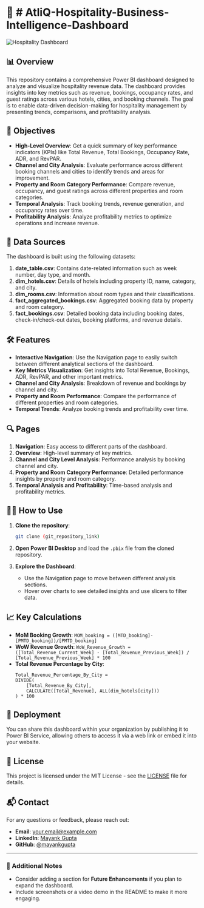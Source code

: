

# 🏨 # AtliQ-Hospitality-Business-Intelligence-Dashboard

![Hospitality Dashboard](https://user-images.githubusercontent.com/XXXXX/hospitality-dashboard.png) <!-- Replace with your own image link -->

## 📊 Overview

This repository contains a comprehensive Power BI dashboard designed to analyze and visualize hospitality revenue data. The dashboard provides insights into key metrics such as revenue, bookings, occupancy rates, and guest ratings across various hotels, cities, and booking channels. The goal is to enable data-driven decision-making for hospitality management by presenting trends, comparisons, and profitability analysis.

## 🎯 Objectives

- **High-Level Overview**: Get a quick summary of key performance indicators (KPIs) like Total Revenue, Total Bookings, Occupancy Rate, ADR, and RevPAR.
- **Channel and City Analysis**: Evaluate performance across different booking channels and cities to identify trends and areas for improvement.
- **Property and Room Category Performance**: Compare revenue, occupancy, and guest ratings across different properties and room categories.
- **Temporal Analysis**: Track booking trends, revenue generation, and occupancy rates over time.
- **Profitability Analysis**: Analyze profitability metrics to optimize operations and increase revenue.

## 📁 Data Sources

The dashboard is built using the following datasets:

1. **date_table.csv**: Contains date-related information such as week number, day type, and month.
2. **dim_hotels.csv**: Details of hotels including property ID, name, category, and city.
3. **dim_rooms.csv**: Information about room types and their classifications.
4. **fact_aggregated_bookings.csv**: Aggregated booking data by property and room category.
5. **fact_bookings.csv**: Detailed booking data including booking dates, check-in/check-out dates, booking platforms, and revenue details.

## 🛠️ Features

- **Interactive Navigation**: Use the Navigation page to easily switch between different analytical sections of the dashboard.
- **Key Metrics Visualization**: Get insights into Total Revenue, Bookings, ADR, RevPAR, and other important metrics.
- **Channel and City Analysis**: Breakdown of revenue and bookings by channel and city.
- **Property and Room Performance**: Compare the performance of different properties and room categories.
- **Temporal Trends**: Analyze booking trends and profitability over time.

## 🔍 Pages

1. **Navigation**: Easy access to different parts of the dashboard.
2. **Overview**: High-level summary of key metrics.
3. **Channel and City Level Analysis**: Performance analysis by booking channel and city.
4. **Property and Room Category Performance**: Detailed performance insights by property and room category.
5. **Temporal Analysis and Profitability**: Time-based analysis and profitability metrics.

## 🧑‍💻 How to Use

1. **Clone the repository**:
    ```bash
    git clone (git_repository_link)
    ```

2. **Open Power BI Desktop** and load the `.pbix` file from the cloned repository.

3. **Explore the Dashboard**:
   - Use the Navigation page to move between different analysis sections.
   - Hover over charts to see detailed insights and use slicers to filter data.

## 📈 Key Calculations

- **MoM Booking Growth**: `MOM_booking = ([MTD_booking]-[PMTD_booking])/[PMTD_booking]`
- **WoW Revenue Growth**: `WoW_Revenue_Growth = ([Total_Revenue_Current_Week] - [Total_Revenue_Previous_Week]) / [Total_Revenue_Previous_Week] * 100`
- **Total Revenue Percentage by City**:
    ```DAX
    Total_Revenue_Percentage_By_City = 
    DIVIDE(
        [Total_Revenue_By_City],
        CALCULATE([Total_Revenue], ALL(dim_hotels[city]))
    ) * 100
    ```

## 🚀 Deployment

You can share this dashboard within your organization by publishing it to Power BI Service, allowing others to access it via a web link or embed it into your website.

## 📝 License

This project is licensed under the MIT License - see the [LICENSE](LICENSE) file for details.

## 📬 Contact

For any questions or feedback, please reach out:

- **Email**: your.email@example.com
- **LinkedIn**: [Mayank Gupta](https://www.linkedin.com/in/mayankgupta18/)
- **GitHub**: [@mayankgupta](https://github.com/Mayankgupta1803)

---

### 📎 Additional Notes

- Consider adding a section for **Future Enhancements** if you plan to expand the dashboard.
- Include screenshots or a video demo in the README to make it more engaging.
